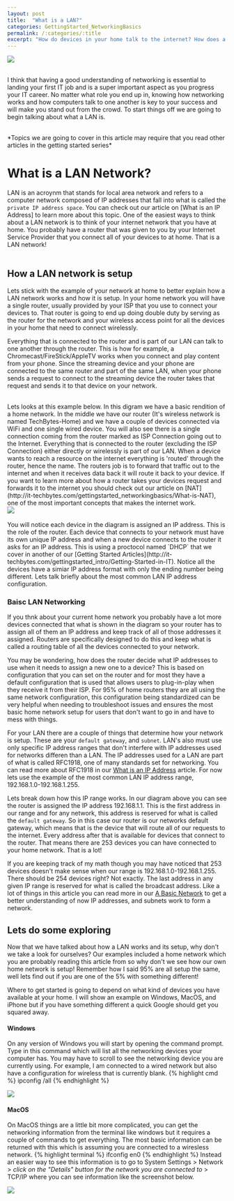 ```yaml
---
layout: post
title:  "What is a LAN?"
categories: GettingStarted_NetworkingBasics
permalink: /:categories/:title
excerpt: "How do devices in your home talk to the internet? How does a local network work to connect all your devices and let them talk to the internet? Read about a LAN to learn one of the fundamental concepts of networking."
---
```


<div style=img><img src="/assets/network.png"></div>

\
I think that having a good understanding of networking is essential to landing your first IT job and is a super important aspect as you progress your IT career. No matter what role you end up in, knowing how networking works and how computers talk to one another is key to your success and will make you stand out from the crowd. To start things off we are going to begin talking about what a LAN is.

<br/>
*Topics we are going to cover in this article may require that you read other articles in the getting started series*

<br/>

# What is a LAN Network?
LAN is an acroynm that stands for local area network and refers to a computer network composed of IP addresses that fall into what is called the `private IP address space`. You can check out our article on [What is an IP Address] to learn more about this topic. One of the easiest ways to think about a LAN network is to think of your internet network that you have at home. You probably have a router that was given to you by your Internet Service Provider that you connect all of your devices to at home. That is a LAN network!
\
<br/>

## How a LAN network is setup
Lets stick with the example of your network at home to better explain how a LAN network works and how it is setup. In your home network you will have a single router, usually provided by your ISP that you use to connect your devices to. That router is going to end up doing double duty by serving as the router for the network and your wireless access point for all the devices in your home that need to connect wirelessly.

Everything that is connected to the router and is part of our LAN can talk to one another through the router. This is how for example, a Chromecast/FireStick/AppleTV works when you connect and play content from your phone. Since the streaming device and your phone are connected to the same router and part of the same LAN, when your phone sends a request to connect to the streaming device the router takes that request and sends it to that device on your network.


<br/>
Lets looks at this example below. In this digram we have a basic rendition of a home network. In the middle we have our router (It's wireless network is named TechBytes-Home) and we have a couple of devices connected via WiFi and one single wired device. You will also see there is a single connection coming from the router marked as ISP Connection going out to the Internet. Everything that is connected to the router (excluding the ISP Connection) either directly or wirelessly is part of our LAN. When a device wants to reach a resource on the internet everything is 'routed' through the router, hence the name. The routers job is to forward that traffic out to the internet and when it receives data back it will route it back to your device. If you want to learn more about how a router takes your devices request and forwards it to the internet you should check out our article on [NAT](http://it-techbytes.com/gettingstarted_networkingbasics/What-is-NAT), one of the most important concepts that makes the internet work.

<div style=img><img src="/assets/What is a LAN.drawio.png"></div>

<br/>
You will notice each device in the diagram is assigned an IP address. This is the role of the router. Each device that connects to your network must have its own unique IP address and when a new device connects to the router it asks for an IP address. This is using a proctocol named `DHCP` that we cover in another of our [Getting Started Articles](http://it-techbytes.com/gettingstarted_intro/Getting-Started-in-IT). Notice all the devices have a simiar IP address format with only the ending number being different. Lets talk briefly about the most common LAN IP address configuration.

### Baisc LAN Networking
If you thnk about your current home network you probably have a lot more devices connected that what is shown in the diagram so your router has to assign all of them an IP address and keep track of all of those addresses it assigned. Routers are specifically designed to do this and keep what is called a routing table of all the devices connected to your network. 

You may be wondering, how does the router decide what IP addresses to use when it needs to assign a new one to a device? This is based on configuration that you can set on the router and for most they have a default configuration that is used that allows users to plug-in-play when they receive it from their ISP. For 95% of home routers they are all using the same network configuration, this configuration being standardized can be very helpful when needing to troubleshoot issues and ensures the most basic home network setup for users that don't want to go in and have to mess with things.

For your LAN there are a couple of things that determine how your network is setup. These are your `default gateway`, and `subnet`. LAN's also must use only specific IP address ranges that don't interfere with IP addresses used for networks differen than a LAN. The IP addresses used for a LAN are part of what is called RFC1918, one of many standards set for networking. You can read more about RFC1918 in our [What is an IP Address](http://it-techbytes.com/gettingstarted_intro/What-is-an-ip-address) article. For now lets use the example of the most common LAN IP address range, 192.168.1.0-192.168.1.255.

Lets break down how this IP range works. In our diagram above you can see the router is assigned the IP address 192.168.1.1. This is the first address in our range and for any network, this address is reserved for what is called the `default gateway`. So in this case our router is our networks default gateway, which means that is the device that will route all of our requests to the internet. Every address after that is available for devices that connect to the router. That means there are 253 devices you can have connected to your home network. That is a lot!

If you are keeping track of my math though you may have noticed that 253 devices doesn't make sense when our range is 192.168.1.0-192.168.1.255. There should be 254 devices right? Not exactly. The last address in any given IP range is reserved for what is called the broadcast address. Like a lot of things in this article you can read more in our [A Basic Network](http://it-techbytes.com/gettingstarted_intro/A-basic-network) to get a better understanding of now IP addresses, and subnets work to form a network.

## Lets do some exploring
Now that we have talked about how a LAN works and its setup, why don't we take a look for ourselves? Our examples included a home network which you are probably reading this article from so why don't we see how our own home network is setup! Remember how I said 95% are all setup the same, well lets find out if you are one of the 5% with something different!

Where to get started is going to depend on what kind of devices you have available at your home. I will show an example on Windows, MacOS, and iPhone but if you have something different a quick Google should get you squared away.
#### **Windows**
On any version of Windows you will start by opening the command prompt. Type in this command which will list all the networking devices your computer has. You may have to scroll to see the networking device you are currently using. For example, I am connected to a wired network but also have a configuration for wireless that is currently blank.
{% highlight cmd %}
ipconfig /all
{% endhighlight %}
<div style=img><img src="/assets/ipconfig.png"></div>

#### **MacOS**
On MacOS things are a little bit more complicated, you can get the networking information from the terminal like windows but it requires a couple of commands to get everything. The most basic information can be returned with this which is assuming you are connected to a wiresless network.
{% highlight terminal %}
ifconfig en0
{% endhighlight %}
Instead an easier way to see this information is to go to System Settings > Network > _click on the "Details" button for the network you are connected to_ > TCP/IP where you can see information like the screenshot below.
<div style=img><img src="/assets/macosip.png"></div>
